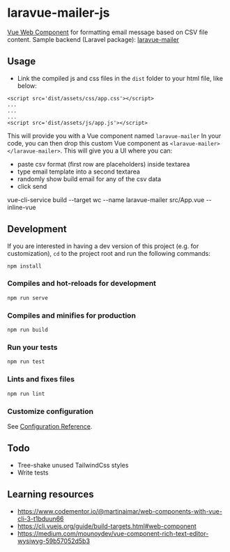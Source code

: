 # laravue-mailer-js

[Vue Web Component](https://cli.vuejs.org/guide/build-targets.html#web-component) for formatting email message based on CSV file content. Sample backend (Laravel package): [laravue-mailer](https://github.com/damms005/laravue-mailer)

## Usage

- Link the compiled js and css files in the `dist` folder to your html file, like below:

```
<script src='dist/assets/css/app.css'></script>
...
...
...
<script src='dist/assets/js/app.js'></script>
```

This will provide you with a Vue component named `laravue-mailer`
In your code, you can then drop this custom Vue component as `<laravue-mailer></laravue-mailer>`. This will give you a UI where you can:
- paste csv format (first row are placeholders) inside textarea
- type email template into a second textarea
- randomly show build email for any of the csv data
- click send

vue-cli-service build --target wc --name laravue-mailer src/App.vue --inline-vue

## Development

If you are interested in having a dev version of this project (e.g. for customization), `cd` to the project root and run the following commands:

```
npm install
```

### Compiles and hot-reloads for development

```
npm run serve
```

### Compiles and minifies for production

```
npm run build
```

### Run your tests

```
npm run test
```

### Lints and fixes files

```
npm run lint
```

### Customize configuration

See [Configuration Reference](https://cli.vuejs.org/config/).

## Todo

- Tree-shake unused TailwindCss styles
- Write tests

## Learning resources

- https://www.codementor.io/@martinaimar/web-components-with-vue-cli-3-t1bduun66
- https://cli.vuejs.org/guide/build-targets.html#web-component
- https://medium.com/mounoydev/vue-component-rich-text-editor-wysiwyg-59b57052d5b3

